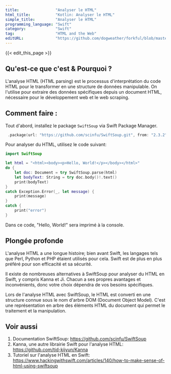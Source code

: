 ```yaml
---
title:                "Analyser le HTML"
html_title:           "Kotlin: Analyser le HTML"
simple_title:         "Analyser le HTML"
programming_language: "Swift"
category:             "Swift"
tag:                  "HTML and the Web"
editURL:              "https://github.com/dogweather/forkful/blob/master/content/fr/swift/parsing-html.md"
---
```


{{< edit_this_page >}}

## Qu'est-ce que c'est & Pourquoi ?

L'analyse HTML (HTML parsing) est le processus d'interprétation du code HTML pour le transformer en une structure de données manipulable. On l'utilise pour extraire des données spécifiques depuis un document HTML, nécessaire pour le développement web et le web scraping.

## Comment faire :

Tout d'abord, installez le package `SwiftSoup` via Swift Package Manager.

```Swift
 .package(url: "https://github.com/scinfu/SwiftSoup.git", from: "2.3.2")
```

Pour analyser du HTML, utilisez le code suivant:

```Swift
import SwiftSoup

let html = "<html><body><p>Hello, World!</p></body></html>"
do {
    let doc: Document = try SwiftSoup.parse(html)
    let bodyText: String = try doc.body()!.text()
    print(bodyText)
}
catch Exception.Error(_, let message) {
    print(message)
}
catch {
    print("error")
}
```

Dans ce code, "Hello, World!" sera imprimé à la console.

## Plongée profonde 

L'analyse HTML a une longue histoire; bien avant Swift, les langages tels que Perl, Python et PHP étaient utilisés pour cela. Swift est de plus en plus préféré pour son efficacité et sa sécurité. 

Il existe de nombreuses alternatives à SwiftSoup pour analyser du HTML en Swift, y compris Kanna et Ji. Chacun a ses propres avantages et inconvénients, donc votre choix dépendra de vos besoins spécifiques. 

Lors de l'analyse HTML avec SwiftSoup, le HTML est converti en une structure connue sous le nom d'arbre DOM (Document Object Model). C'est une représentation en arbre des éléments HTML du document qui permet le traitement et la manipulation.

## Voir aussi 

1. Documentation SwiftSoup: https://github.com/scinfu/SwiftSoup
2. Kanna, une autre librairie Swift pour l'analyse HTML: https://github.com/tid-kijyun/Kanna
3. Tutoriel sur l'analyse HTML en Swift: https://www.hackingwithswift.com/articles/140/how-to-make-sense-of-html-using-swiftsoup